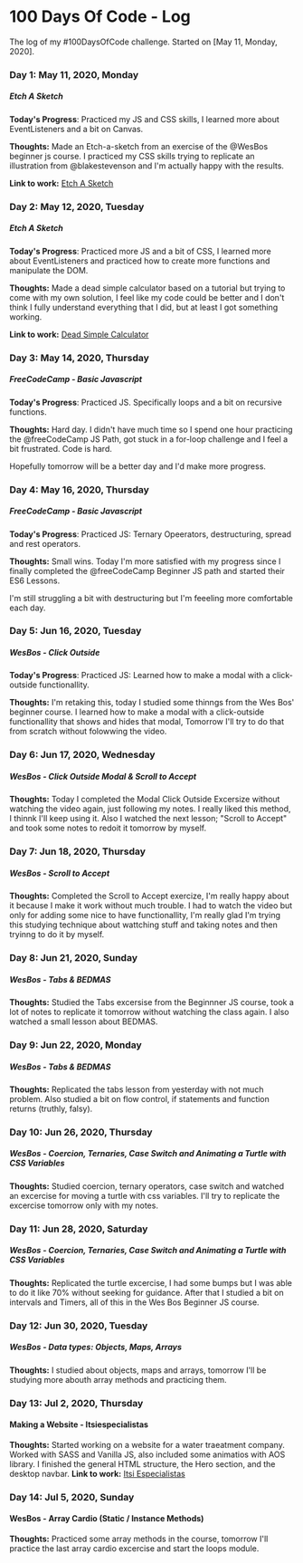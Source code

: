 # 100 Days Of Code - Log
The log of my #100DaysOfCode challenge. Started on [May 11, Monday, 2020].

### Day 1: May 11, 2020, Monday
##### Etch A Sketch

**Today's Progress**: Practiced my JS and CSS skills, I learned more about EventListeners and a bit on Canvas.

**Thoughts:** Made an Etch-a-sketch from an exercise of the @WesBos beginner js course.
I practiced my CSS skills trying to replicate an illustration from @blakestevenson
and I'm actually happy with the results.

**Link to work:** [Etch A Sketch](https://friendly-thompson-1ee394.netlify.app)

### Day 2: May 12, 2020, Tuesday
##### Etch A Sketch

**Today's Progress**: Practiced more JS and a bit of CSS, I learned more about EventListeners and practiced how to create more functions and manipulate the DOM.

**Thoughts:** Made a dead simple calculator based on a tutorial but trying to come with my own solution,
I feel like my code could be better and I don't think I fully understand everything that I did,
but at least I got something working.

**Link to work:** [Dead Simple Calculator](https://dead-simple-calc.netlify.app)


### Day 3: May 14, 2020, Thursday
##### FreeCodeCamp - Basic Javascript

**Today's Progress**: Practiced JS. Specifically loops and a bit on recursive functions.

**Thoughts:** Hard day. I didn't have much time so I spend one hour practicing the 
@freeCodeCamp JS Path, got stuck in a for-loop challenge and I feel a bit frustrated. Code is hard.

Hopefully tomorrow will be a better day and I'd make more progress.


### Day 4: May 16, 2020, Thursday
##### FreeCodeCamp - Basic Javascript

**Today's Progress**: Practiced JS: Ternary Opeerators, destructuring, spread and rest operators.

**Thoughts:** Small wins. Today I'm more satisfied with my progress since I finally completed the 
@freeCodeCamp Beginner JS path and started their ES6 Lessons.

I'm still struggling a bit with destructuring but I'm feeeling more comfortable each day.

### Day 5: Jun 16, 2020, Tuesday
##### WesBos - Click Outside

**Today's Progress**: Practiced JS: Learned how to make a modal with a click-outside functionallity.

**Thoughts:** I'm retaking this, today I studied some thinngs from the Wes Bos' beginner course. I learned how to make a modal with a click-outside functionallity that shows and hides that modal, Tomorrow I'll try to do that from scratch without folowwing the video.

### Day 6: Jun 17, 2020, Wednesday
##### WesBos - Click Outside Modal & Scroll to Accept
**Thoughts:** Today I completed the Modal Click Outside Excersize without watching the video again, just following my notes. I really liked this method, I thinnk I'll keep using it. Also I watched the next lesson; "Scroll to Accept" and took some notes to redoit it tomorrow by myself.

### Day 7: Jun 18, 2020, Thursday
##### WesBos - Scroll to Accept
**Thoughts:** Completed the Scroll to Accept exercize, I'm really happy about it because I make it work without much trouble. I had to watch the video but only for adding some nice to have functionallity, I'm really glad I'm trying this studying technique about wattching stuff and taking notes and then tryinng to do it by myself.

### Day 8: Jun 21, 2020, Sunday
##### WesBos - Tabs & BEDMAS
**Thoughts:** Studied the Tabs excersise from the Beginnner JS course, took a lot of notes to replicate it tomorrow without watching the class again. I also watched a small lesson about BEDMAS.

### Day 9: Jun 22, 2020, Monday
##### WesBos - Tabs & BEDMAS
**Thoughts:** Replicated the tabs lesson from yesterday with not much problem. Also studied a bit on flow control, if statements and function returns (truthly, falsy).

### Day 10: Jun 26, 2020, Thursday
##### WesBos - Coercion, Ternaries, Case Switch and Animating a Turtle with CSS Variables
**Thoughts:** Studied coercion, ternary operators, case switch and watched an excercise for moving a turtle with css variables. I'll try to replicate the excercise tomorrow only with my notes.


### Day 11: Jun 28, 2020, Saturday
##### WesBos - Coercion, Ternaries, Case Switch and Animating a Turtle with CSS Variables
**Thoughts:** Replicated the turtle excercise, I had some bumps but I was able to do it like 70% without seeking for guidance. After that I studied a bit on intervals and Timers, all of this in the Wes Bos Beginner JS course.

### Day 12: Jun 30, 2020, Tuesday
##### WesBos - Data types: Objects, Maps, Arrays
**Thoughts:** I studied about objects, maps and arrays, tomorrow I'll be studying more abouth array methods and practicing them.

### Day 13: Jul 2, 2020, Thursday
#### Making a Website - Itsiespecialistas
**Thoughts:** Started working on a website for a water traeatment company. Worked with SASS and Vanilla JS, also included some animatios with AOS library. I finished the general HTML structure, the Hero section, and the desktop navbar. 
**Link to work:** [Itsi Especialistas](https://itsiespecialistas.com)


### Day 14: Jul 5, 2020, Sunday
#### WesBos - Array Cardio (Static / Instance Methods)
**Thoughts:** Practiced some array methods in the course, tomorrow I'll practice the last array cardio excercise and start the loops module. 
